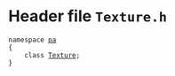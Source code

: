 # Header file `Texture.h`<a id="Texture.h"></a>

<pre><code class="language-cpp">namespace <a href='doc_Rect.md#Rect.h'>pa</a>
{
    class <a href='doc_Texture.md#Texture.h'>Texture</a>;
}</code></pre>
